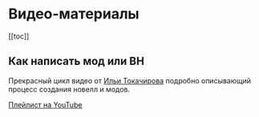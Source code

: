 # Видео-материалы

[[toc]]

## Как написать мод или ВН

Прекрасный цикл видео от [Ильи Токачирова](https://vk.com/id177671763) подробно описывающий процесс создания новелл и модов.

[Плейлист на YouTube](https://youtube.com/playlist?list=PLb0x-vgv0eySI0sweo9Y61cNryNDodUTD)
